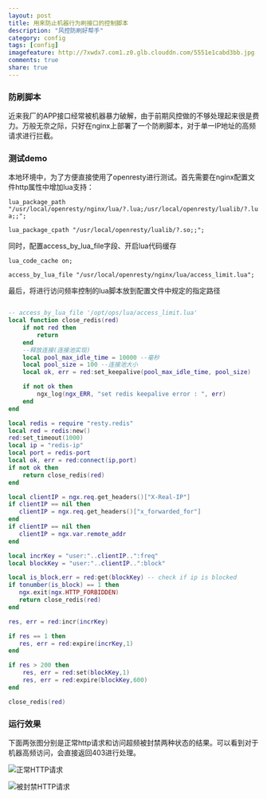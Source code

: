 ```yaml
---
layout: post
title: 用来防止机器行为刷接口的控制脚本
description: "风控防刷好帮手"
category: config
tags: [config]
imagefeature: http://7xwdx7.com1.z0.glb.clouddn.com/5551e1cabd3bb.jpg
comments: true
share: true
---
```


### 防刷脚本

近来我厂的APP接口经常被机器暴力破解，由于前期风控做的不够处理起来很是费力。万般无奈之际，只好在nginx上部署了一个防刷脚本，对于单一IP地址的高频请求进行拦截。

### 测试demo

本地环境中，为了方便直接使用了openresty进行测试。首先需要在nginx配置文件http属性中增加lua支持：

`lua_package_path "/usr/local/openresty/nginx/lua/?.lua;/usr/local/openresty/lualib/?.lua;;";`

`lua_package_cpath "/usr/local/openresty/lualib/?.so;;";`

同时，配置access_by_lua_file字段、开启lua代码缓存

`lua_code_cache on;`

`access_by_lua_file "/usr/local/openresty/nginx/lua/access_limit.lua";`

最后，将进行访问频率控制的lua脚本放到配置文件中规定的指定路径

~~~lua

-- access_by_lua_file '/opt/ops/lua/access_limit.lua'
local function close_redis(red)
    if not red then
        return
    end
    --释放连接(连接池实现)
    local pool_max_idle_time = 10000 --毫秒
    local pool_size = 100 --连接池大小
    local ok, err = red:set_keepalive(pool_max_idle_time, pool_size)

    if not ok then
        ngx_log(ngx_ERR, "set redis keepalive error : ", err)
    end
end

local redis = require "resty.redis"
local red = redis:new()
red:set_timeout(1000)
local ip = "redis-ip"
local port = redis-port
local ok, err = red:connect(ip,port)
if not ok then
    return close_redis(red)
end

local clientIP = ngx.req.get_headers()["X-Real-IP"]
if clientIP == nil then
   clientIP = ngx.req.get_headers()["x_forwarded_for"]
end
if clientIP == nil then
   clientIP = ngx.var.remote_addr
end

local incrKey = "user:"..clientIP..":freq"
local blockKey = "user:"..clientIP..":block"

local is_block,err = red:get(blockKey) -- check if ip is blocked
if tonumber(is_block) == 1 then
   ngx.exit(ngx.HTTP_FORBIDDEN)
   return close_redis(red)
end

res, err = red:incr(incrKey)

if res == 1 then
   res, err = red:expire(incrKey,1)
end

if res > 200 then
    res, err = red:set(blockKey,1)
    res, err = red:expire(blockKey,600)
end

close_redis(red)

~~~

### 运行效果

下面两张图分别是正常http请求和访问超频被封禁两种状态的结果。可以看到对于机器高频访问，会直接返回403进行处理。

![正常HTTP请求](http://7xwdx7.com1.z0.glb.clouddn.com/normal_access.png)

![被封禁HTTP请求](http://7xwdx7.com1.z0.glb.clouddn.com/limit_access.png)
